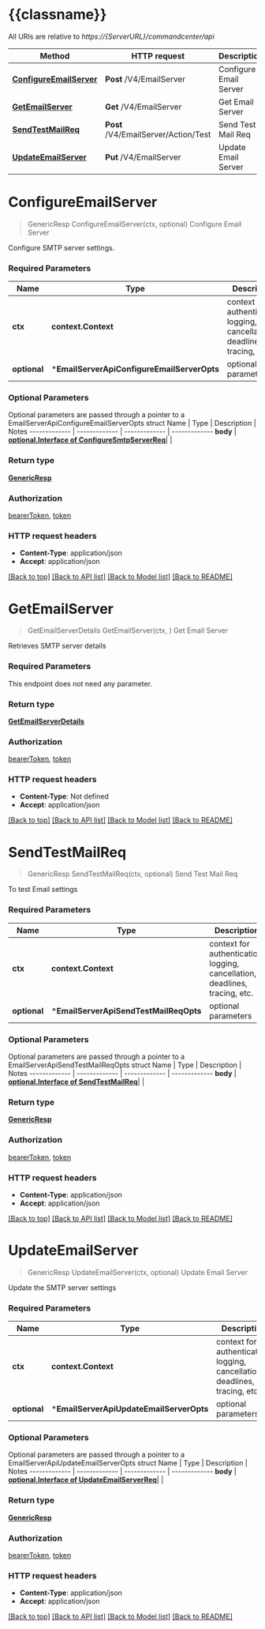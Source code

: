 # {{classname}}

All URIs are relative to *https://{ServerURL}/commandcenter/api*

Method | HTTP request | Description
------------- | ------------- | -------------
[**ConfigureEmailServer**](EmailServerApi.md#ConfigureEmailServer) | **Post** /V4/EmailServer | Configure Email Server
[**GetEmailServer**](EmailServerApi.md#GetEmailServer) | **Get** /V4/EmailServer | Get Email Server
[**SendTestMailReq**](EmailServerApi.md#SendTestMailReq) | **Post** /V4/EmailServer/Action/Test | Send Test Mail Req
[**UpdateEmailServer**](EmailServerApi.md#UpdateEmailServer) | **Put** /V4/EmailServer | Update Email Server

# **ConfigureEmailServer**
> GenericResp ConfigureEmailServer(ctx, optional)
Configure Email Server

Configure SMTP server settings.

### Required Parameters

Name | Type | Description  | Notes
------------- | ------------- | ------------- | -------------
 **ctx** | **context.Context** | context for authentication, logging, cancellation, deadlines, tracing, etc.
 **optional** | ***EmailServerApiConfigureEmailServerOpts** | optional parameters | nil if no parameters

### Optional Parameters
Optional parameters are passed through a pointer to a EmailServerApiConfigureEmailServerOpts struct
Name | Type | Description  | Notes
------------- | ------------- | ------------- | -------------
 **body** | [**optional.Interface of ConfigureSmtpServerReq**](ConfigureSmtpServerReq.md)|  | 

### Return type

[**GenericResp**](GenericResp.md)

### Authorization

[bearerToken](../README.md#bearerToken), [token](../README.md#token)

### HTTP request headers

 - **Content-Type**: application/json
 - **Accept**: application/json

[[Back to top]](#) [[Back to API list]](../README.md#documentation-for-api-endpoints) [[Back to Model list]](../README.md#documentation-for-models) [[Back to README]](../README.md)

# **GetEmailServer**
> GetEmailServerDetails GetEmailServer(ctx, )
Get Email Server

Retrieves SMTP server details

### Required Parameters
This endpoint does not need any parameter.

### Return type

[**GetEmailServerDetails**](GetEmailServerDetails.md)

### Authorization

[bearerToken](../README.md#bearerToken), [token](../README.md#token)

### HTTP request headers

 - **Content-Type**: Not defined
 - **Accept**: application/json

[[Back to top]](#) [[Back to API list]](../README.md#documentation-for-api-endpoints) [[Back to Model list]](../README.md#documentation-for-models) [[Back to README]](../README.md)

# **SendTestMailReq**
> GenericResp SendTestMailReq(ctx, optional)
Send Test Mail Req

To test Email settings

### Required Parameters

Name | Type | Description  | Notes
------------- | ------------- | ------------- | -------------
 **ctx** | **context.Context** | context for authentication, logging, cancellation, deadlines, tracing, etc.
 **optional** | ***EmailServerApiSendTestMailReqOpts** | optional parameters | nil if no parameters

### Optional Parameters
Optional parameters are passed through a pointer to a EmailServerApiSendTestMailReqOpts struct
Name | Type | Description  | Notes
------------- | ------------- | ------------- | -------------
 **body** | [**optional.Interface of SendTestMailReq**](SendTestMailReq.md)|  | 

### Return type

[**GenericResp**](GenericResp.md)

### Authorization

[bearerToken](../README.md#bearerToken), [token](../README.md#token)

### HTTP request headers

 - **Content-Type**: application/json
 - **Accept**: application/json

[[Back to top]](#) [[Back to API list]](../README.md#documentation-for-api-endpoints) [[Back to Model list]](../README.md#documentation-for-models) [[Back to README]](../README.md)

# **UpdateEmailServer**
> GenericResp UpdateEmailServer(ctx, optional)
Update Email Server

Update the SMTP server settings

### Required Parameters

Name | Type | Description  | Notes
------------- | ------------- | ------------- | -------------
 **ctx** | **context.Context** | context for authentication, logging, cancellation, deadlines, tracing, etc.
 **optional** | ***EmailServerApiUpdateEmailServerOpts** | optional parameters | nil if no parameters

### Optional Parameters
Optional parameters are passed through a pointer to a EmailServerApiUpdateEmailServerOpts struct
Name | Type | Description  | Notes
------------- | ------------- | ------------- | -------------
 **body** | [**optional.Interface of UpdateEmailServerReq**](UpdateEmailServerReq.md)|  | 

### Return type

[**GenericResp**](GenericResp.md)

### Authorization

[bearerToken](../README.md#bearerToken), [token](../README.md#token)

### HTTP request headers

 - **Content-Type**: application/json
 - **Accept**: application/json

[[Back to top]](#) [[Back to API list]](../README.md#documentation-for-api-endpoints) [[Back to Model list]](../README.md#documentation-for-models) [[Back to README]](../README.md)

